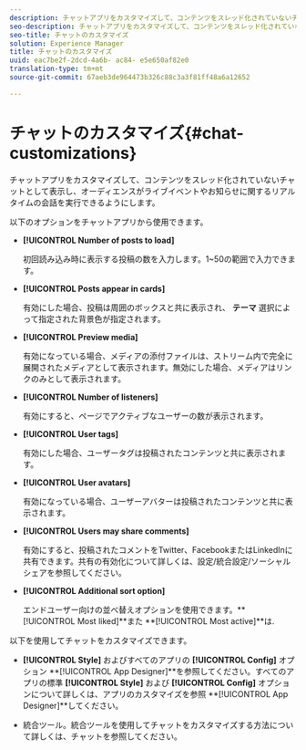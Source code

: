 ```yaml
---
description: チャットアプリをカスタマイズして、コンテンツをスレッド化されていないチャットとして表示し、オーディエンスがライブイベントやお知らせに関するリアルタイムの会話を実行できるようにします。
seo-description: チャットアプリをカスタマイズして、コンテンツをスレッド化されていないチャットとして表示し、オーディエンスがライブイベントやお知らせに関するリアルタイムの会話を実行できるようにします。
seo-title: チャットのカスタマイズ
solution: Experience Manager
title: チャットのカスタマイズ
uuid: eac7be2f-2dcd-4a6b- ac84- e5e650af82e0
translation-type: tm+mt
source-git-commit: 67aeb3de964473b326c88c3a3f81ff48a6a12652

---
```



# チャットのカスタマイズ{#chat-customizations}

チャットアプリをカスタマイズして、コンテンツをスレッド化されていないチャットとして表示し、オーディエンスがライブイベントやお知らせに関するリアルタイムの会話を実行できるようにします。



以下のオプションをチャットアプリから使用できます。

* **[!UICONTROL Number of posts to load]**

   初回読み込み時に表示する投稿の数を入力します。1~50の範囲で入力できます。

* **[!UICONTROL Posts appear in cards]**

   有効にした場合、投稿は周囲のボックスと共に表示され、 **テーマ** 選択によって指定された背景色が指定されます。

* **[!UICONTROL Preview media]**

   有効になっている場合、メディアの添付ファイルは、ストリーム内で完全に展開されたメディアとして表示されます。無効にした場合、メディアはリンクのみとして表示されます。

* **[!UICONTROL Number of listeners]**

   有効にすると、ページでアクティブなユーザーの数が表示されます。

* **[!UICONTROL User tags]**

   有効にした場合、ユーザータグは投稿されたコンテンツと共に表示されます。

* **[!UICONTROL User avatars]**

   有効になっている場合、ユーザーアバターは投稿されたコンテンツと共に表示されます。

* **[!UICONTROL Users may share comments]**

   有効にすると、投稿されたコメントをTwitter、FacebookまたはLinkedInに共有できます。共有の有効化について詳しくは、設定/統合設定/ソーシャルシェアを参照してください。

* **[!UICONTROL Additional sort option]**

   エンドユーザー向けの並べ替えオプションを使用できます。** [!UICONTROL Most liked]**また **[!UICONTROL Most active]**は.

以下を使用してチャットをカスタマイズできます。

* **[!UICONTROL Style]** およびすべてのアプリの **[!UICONTROL Config]** オプション **[!UICONTROL App Designer]**を参照してください。すべてのアプリの標準 **[!UICONTROL Style]** および **[!UICONTROL Config]** オプションについて詳しくは、アプリのカスタマイズを参照 **[!UICONTROL App Designer]**してください。

* 統合ツール。統合ツールを使用してチャットをカスタマイズする方法について詳しくは、チャットを参照してください。

